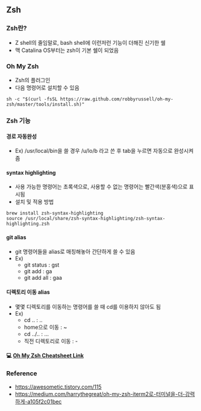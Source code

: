 ## Zsh

### Zsh란?
* Z shell의 줄임말로, bash shell에 이런저런 기능이 더해진 신기한 쉘
* 맥 Catalina OS부터는 zsh이 기본 쉘이 되었음

### Oh My Zsh
* Zsh의 플러그인
* 다음 명령어로 설치할 수 있음
```shell
sh -c "$(curl -fsSL https://raw.github.com/robbyrussell/oh-my-zsh/master/tools/install.sh)"
```

### Zsh 기능
#### 경로 자동완성
* Ex) /usr/local/bin을 쓸 경우 /u/lo/b 라고 쓴 후 tab을 누르면 자동으로 완성시켜줌
#### syntax highlighting
* 사용 가능한 명령어는 초록색으로, 사용할 수 없는 명령어는 빨간색(분홍색)으로 표시됨
* 설치 및 적용 방법
```shell
brew install zsh-syntax-highlighting
source /usr/local/share/zsh-syntax-highlighting/zsh-syntax-highlighting.zsh
```
#### git alias
* git 명령어들을 alias로 매칭해놓아 간단하게 쓸 수 있음
* Ex)
    * git status : gst
    * git add : ga
    * git add all : gaa
#### 디렉토리 이동 alias
* 몇몇 디렉토리를 이동하는 명령어를 쓸 때 cd를 이용하지 않아도 됨
* Ex)
    * cd .. : ..
    * home으로 이동 : ~
    * cd ../.. : ...
    * 직전 디렉토리로 이동 : -

#### 💻 [Oh My Zsh Cheatsheet Link](https://github.com/ohmyzsh/ohmyzsh/wiki/Cheatsheet)

### Reference
* <https://awesometic.tistory.com/115>
* <https://medium.com/harrythegreat/oh-my-zsh-iterm2로-터미널을-더-강력하게-a105f2c01bec>